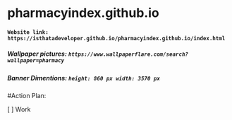 # pharmacyindex.github.io


#### ```Website link: https://isthatadeveloper.github.io/pharmacyindex.github.io/index.html```



##### Wallpaper pictures:  ```https://www.wallpaperflare.com/search?wallpaper=pharmacy```
##### Banner Dimentions: ```height: 860 px width: 3570 px```

#Action Plan:

[ ] Work

